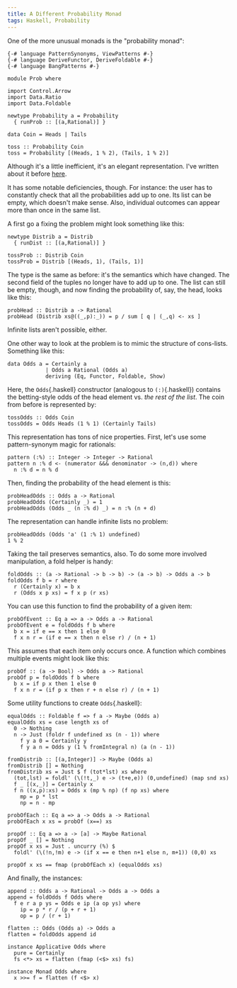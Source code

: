```yaml
---
title: A Different Probability Monad
tags: Haskell, Probability
---
```

One of the more unusual monads is the "probability monad":
```{.haskell .literate .hidden_source}
{-# language PatternSynonyms, ViewPatterns #-}
{-# language DeriveFunctor, DeriveFoldable #-}
{-# language BangPatterns #-}

module Prob where

import Control.Arrow
import Data.Ratio
import Data.Foldable
```
```{.haskell .literate}
newtype Probability a = Probability
  { runProb :: [(a,Rational)] }
  
data Coin = Heads | Tails

toss :: Probability Coin
toss = Probability [(Heads, 1 % 2), (Tails, 1 % 2)]
```

Although it's a little inefficient, it's an elegant representation. I've written about it before [here](2015-08-03-monty-hall.html).

It has some notable deficiencies, though. For instance: the user has to constantly check that all the probabilities add up to one. Its list can be empty, which doesn't make sense. Also, individual outcomes can appear more than once in the same list.

A first go a fixing the problem might look something like this:

```{.haskell .literate}
newtype Distrib a = Distrib
  { runDist :: [(a,Rational)] }

tossProb :: Distrib Coin
tossProb = Distrib [(Heads, 1), (Tails, 1)]
```

The type is the same as before: it's the semantics which have changed. The second field of the tuples no longer have to add up to one. The list can still be empty, though, and now finding the probability of, say, the head, looks like this:

```{.haskell .literate}
probHead :: Distrib a -> Rational
probHead (Distrib xs@((_,p):_)) = p / sum [ q | (_,q) <- xs ]
```

Infinite lists aren't possible, either.

One other way to look at the problem is to mimic the structure of cons-lists. Something like this:

```{.haskell .literate}
data Odds a = Certainly a
            | Odds a Rational (Odds a)
            deriving (Eq, Functor, Foldable, Show)
```

Here, the `Odds`{.haskell} constructor (analogous to `(:)`{.haskell}) contains the betting-style odds of the head element vs. *the rest of the list*. The coin from before is represented by:

```{.haskell .literate}
tossOdds :: Odds Coin
tossOdds = Odds Heads (1 % 1) (Certainly Tails)
```

This representation has tons of nice properties. First, let's use some pattern-synonym magic for rationals:

```{.haskell .literate}
pattern (:%) :: Integer -> Integer -> Rational
pattern n :% d <- (numerator &&& denominator -> (n,d)) where
  n :% d = n % d
```

Then, finding the probability of the head element is this:

```{.haskell .literate}
probHeadOdds :: Odds a -> Rational
probHeadOdds (Certainly _) = 1
probHeadOdds (Odds _ (n :% d) _) = n :% (n + d)
```

The representation can handle infinite lists no problem:

```{.haskell .literate .example}
probHeadOdds (Odds 'a' (1 :% 1) undefined)
1 % 2
```

Taking the tail preserves semantics, also. To do some more involved manipulation, a fold helper is handy:

```{.haskell .literate}
foldOdds :: (a -> Rational -> b -> b) -> (a -> b) -> Odds a -> b
foldOdds f b = r where
  r (Certainly x) = b x
  r (Odds x p xs) = f x p (r xs)
```

You can use this function to find the probability of a given item:

```{.haskell .literate}
probOfEvent :: Eq a => a -> Odds a -> Rational
probOfEvent e = foldOdds f b where
  b x = if e == x then 1 else 0
  f x n r = (if e == x then n else r) / (n + 1)
```

This assumes that each item only occurs once. A function which combines multiple events might look like this:

```{.haskell .literate}
probOf :: (a -> Bool) -> Odds a -> Rational
probOf p = foldOdds f b where
  b x = if p x then 1 else 0
  f x n r = (if p x then r + n else r) / (n + 1)
```

Some utility functions to create `Odds`{.haskell}:

```{.haskell .literate}
equalOdds :: Foldable f => f a -> Maybe (Odds a)
equalOdds xs = case length xs of
  0 -> Nothing
  n -> Just (foldr f undefined xs (n - 1)) where
    f y a 0 = Certainly y
    f y a n = Odds y (1 % fromIntegral n) (a (n - 1))

fromDistrib :: [(a,Integer)] -> Maybe (Odds a)
fromDistrib [] = Nothing
fromDistrib xs = Just $ f (tot*lst) xs where
  (tot,lst) = foldl' (\(!t,_) e -> (t+e,e)) (0,undefined) (map snd xs)
  f _ [(x,_)] = Certainly x
  f n ((x,p):xs) = Odds x (mp % np) (f np xs) where
    mp = p * lst
    np = n - mp
                  
probOfEach :: Eq a => a -> Odds a -> Rational
probOfEach x xs = probOf (x==) xs

propOf :: Eq a => a -> [a] -> Maybe Rational
propOf _ [] = Nothing
propOf x xs = Just . uncurry (%) $
  foldl' (\(!n,!m) e -> (if x == e then n+1 else n, m+1)) (0,0) xs
```

```{.haskell .literate .prop}
propOf x xs == fmap (probOfEach x) (equalOdds xs)
```

And finally, the instances:

```{.haskell .literate}
append :: Odds a -> Rational -> Odds a -> Odds a
append = foldOdds f Odds where
  f e r a p ys = Odds e ip (a op ys) where
    ip = p * r / (p + r + 1)
    op = p / (r + 1)

flatten :: Odds (Odds a) -> Odds a
flatten = foldOdds append id

instance Applicative Odds where
  pure = Certainly
  fs <*> xs = flatten (fmap (<$> xs) fs)
  
instance Monad Odds where
  x >>= f = flatten (f <$> x)
```

